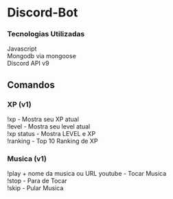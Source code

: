 # Discord-Bot
### Tecnologias Utilizadas

Javascript  <br/>
Mongodb via mongoose <br/>
Discord API v9 <br/>

## Comandos

### XP (v1)
!xp - Mostra seu XP atual <br/>
!level - Mostra seu level atual <br/>
!xp status - Mostra LEVEL e XP <br/>
!ranking - Top 10 Ranking de XP <br/>


### Musica (v1)

!play + nome da musica ou URL youtube  - Tocar Musica <br/>
!stop - Para de Tocar <br/> 
!skip - Pular Musica <br/> 
